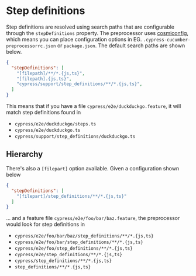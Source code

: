 # Step definitions

Step definitions are resolved using search paths that are configurable through the `stepDefinitions` property. The preprocessor uses [cosmiconfig](https://github.com/davidtheclark/cosmiconfig), which means you can place configuration options in EG. `.cypress-cucumber-preprocessorrc.json` or `package.json`. The default search paths are shown below.

```json
{
  "stepDefinitions": [
    "[filepath]/**/*.{js,ts}",
    "[filepath].{js,ts}",
    "cypress/support/step_definitions/**/*.{js,ts}",
  ]
}
```

This means that if you have a file `cypress/e2e/duckduckgo.feature`, it will match step definitions found in

* `cypress/e2e/duckduckgo/steps.ts`
* `cypress/e2e/duckduckgo.ts`
* `cypress/support/step_definitions/duckduckgo.ts`

## Hierarchy

There's also a `[filepart]` option available. Given a configuration shown below

```json
{
  "stepDefinitions": [
    "[filepart]/step_definitions/**/*.{js,ts}"
  ]
}
```

... and a feature file `cypress/e2e/foo/bar/baz.feature`, the preprocessor would look for step definitions in

* `cypress/e2e/foo/bar/baz/step_definitions/**/*.{js,ts}`
* `cypress/e2e/foo/bar/step_definitions/**/*.{js,ts}`
* `cypress/e2e/foo/step_definitions/**/*.{js,ts}`
* `cypress/e2e/step_definitions/**/*.{js,ts}`
* `cypress/step_definitions/**/*.{js,ts}`
* `step_definitions/**/*.{js,ts}`
